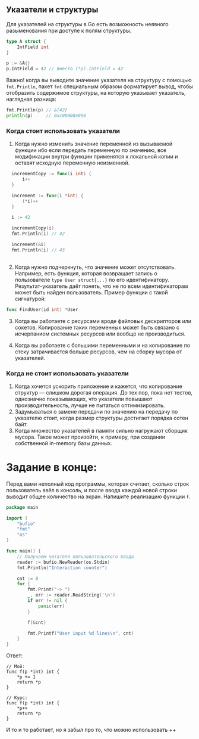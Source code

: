 ## Указатели и структуры

Для указателей на структуры в Go есть возможность неявного разыменования при доступе к полям структуры.

```Go
type A struct {
    IntField int
}

p := &A{}
p.IntField = 42 // вместо (*p).IntField = 42
```

Важно! когда вы выводите значение указателя на структуру с помощью `fmt.Println`, пакет `fmt` специальным образом форматирует вывод, чтобы отобразить содержимое структуры, на которую указывает указатель, наглядная разница:

```Go
fmt.Println(p) // &{42}
println(p)     // 0xc00008e098
```

### Когда стоит использовать указатели

1) Когда нужно изменить значение переменной из вызываемой функции ибо если передать переменную по значению, все модификации внутри функции применятся к локальной копии и оставят исходную переменную неизменной.
```Go
  incrementCopy := func(i int) {
      i++
  }

  increment := func(i *int) {
      (*i)++
  }

  i := 42

  incrementCopy(i)
  fmt.Println(i) // 42

  increment(&i)
  fmt.Println(i) // 43
  
```

2) Когда нужно подчеркнуть, что значение может отсутствовать. Например, есть функция, которая возвращает запись о пользователе `type User struct{...}` по его идентификатору. Результат-указатель даёт понять, что не по всем идентификаторам может быть найден пользователь. Пример функции с такой сигнатурой:

```Go
func FindUser(id int) *User
```

3) Когда вы работаете с ресурсами вроде файловых дескрипторов или сокетов. Копирование таких переменных может быть связано с исчерпанием системных ресурсов или вообще не производиться.

4) Когда вы работаете с большими переменными и на копирование по стеку затрачивается больше ресурсов, чем на сборку мусора от указателей.

### Когда не стоит использовать указатели

1) Когда хочется ускорить приложение и кажется, что копирование структур — слишком дорогая операция. До тех пор, пока нет тестов, однозначно показывающих, что указатели повышают производительность, лучше не пытаться оптимизировать.
2) Задумываться о замене передачи по значению на передачу по указателю стоит, когда размер структуры достигает порядка сотен байт.
3)  Когда множество указателей в памяти сильно нагружают сборщик мусора. Такое может произойти, к примеру, при создании собственной in-memory базы данных.

# Задание в конце:

Перед вами неполный код программы, которая считает, сколько строк пользователь ввёл в консоль, и после ввода каждой новой строки выводит общее количество на экран. Напишите реализацию функции `f`.

```Go
package main

import (
    "bufio"
    "fmt"
    "os"
)

func main() {
    // Получаем читателя пользовательского ввода
    reader := bufio.NewReader(os.Stdin)
    fmt.Println("Interaction counter")

    cnt := 0
    for {
        fmt.Print("-> ")
        _, err := reader.ReadString('\n')
        if err != nil {
            panic(err)
        }

        f(&cnt)

        fmt.Printf("User input %d lines\n", cnt)
    }
}
```

Ответ: 
```spoiler-block
// Мой:
func f(p *int) int {
    *p += 1
    return *p
}

// Курс:
func f(p *int) int {
    *p++
    return *p
}
```

 И то и то работает, но я забыл про то, что можно использовать ++